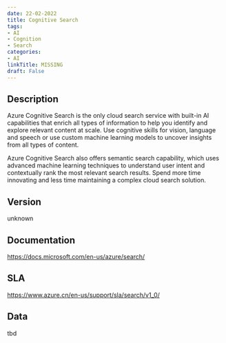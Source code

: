 ```yaml
---
date: 22-02-2022
title: Cognitive Search
tags: 
- AI
- Cognition
- Search
categories: 
- AI
linkTitle: MISSING
draft: False
---
```


## Description

Azure Cognitive Search is the only cloud search service with
built-in AI capabilities that enrich all types of information to
help you identify and explore relevant content at scale.  Use
cognitive skills for vision, language and speech or use custom
machine learning models to uncover insights from all types of
content.

Azure Cognitive Search also offers semantic search capability, which
uses advanced machine learning techniques to understand user intent
and contextually rank the most relevant search results.  Spend more
time innovating and less time maintaining a complex cloud search
solution.


## Version

unknown

## Documentation

https://docs.microsoft.com/en-us/azure/search/

## SLA

https://www.azure.cn/en-us/support/sla/search/v1_0/

## Data

tbd
